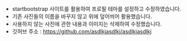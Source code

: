 - startbootstrap 사이트를 활용하여 프로필 테마를 설정하고 수정하였습니다. <br>
- 기존 사진들의 이름을 바꾸지 않고 위에 덮어씌어 활용했습니다. <br>
- 사용하지 않는 사진에 관한 내용과 이미지는 삭제하여 수정했습니다. <br>
- 깃허브 주소 : https://github.com/asdlkjasdlkj/asdlkjasdlkj
